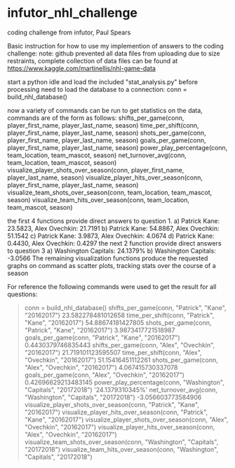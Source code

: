 # infutor_nhl_challenge
coding challenge from infutor, Paul Spears

Basic instruction for how to use my implemention of answers to the coding challenge:
note: github prevented all data files from uploading due to size restraints, 
  complete collection of data files can be found at https://www.kaggle.com/martinellis/nhl-game-data

start a python idle and load the included "stat_analysis.py"
before processing need to load the database to a connection: conn = build_nhl_database()

now a variety of commands can be run to get statistics on the data, commands are of the form as follows:
shifts_per_game(conn, player_first_name, player_last_name, season)
time_per_shift(conn, player_first_name, player_last_name, season)
shots_per_game(conn, player_first_name, player_last_name, season)
goals_per_game(conn, player_first_name, player_last_name, season)
power_play_percentage(conn, team_location, team_mascot, season)
net_turnover_avg(conn, team_location, team_mascot, season)
visualize_player_shots_over_season(conn, player_first_name, player_last_name, season)
visualize_player_hits_over_season(conn, player_first_name, player_last_name, season)
visualize_team_shots_over_season(conn, team_location, team_mascot, season)
visualize_team_hits_over_season(conn, team_location, team_mascot, season)


the first 4 functions provide direct answers to question 1.
a) Patrick Kane: 23.5823, Alex Ovechkin: 21.7191
b) Patrick Kane: 54.8867, Alex Ovechkin: 51.1542
c) Patrick Kane:  3.9873, Alex Ovechkin:  4.0674
d) Patrick Kane:  0.4430, Alex Ovechkin:  0.4297
the next 2 function provide direct answers to question 3
a) Washington Capitals: 24.1379%
b) Washington Capitals: -3.0566
The remaining visualization functions produce the requested graphs on command as scatter plots, tracking stats over the course of a season



For reference the following commands were used to get the result for all questions:
> conn = build_nhl_database()
> shifts_per_game(conn, "Patrick", "Kane", "20162017")
23.582278481012658
> time_per_shift(conn, "Patrick", "Kane", "20162017")
54.88674181427805
> shots_per_game(conn, "Patrick", "Kane", "20162017")
3.9873417721518987
> goals_per_game(conn, "Patrick", "Kane", "20162017")
0.4430379746835443
> shifts_per_game(conn, "Alex", "Ovechkin", "20162017")
21.719101123595507
> time_per_shift(conn, "Alex", "Ovechkin", "20162017")
51.15416451112261
> shots_per_game(conn, "Alex", "Ovechkin", "20162017")
4.067415730337078
> goals_per_game(conn, "Alex", "Ovechkin", "20162017")
0.42696629213483145
> power_play_percentage(conn, "Washington", "Capitals", "20172018")
'24.1379310345%'
> net_turnover_avg(conn, "Washington", "Capitals", "20172018")
-3.056603773584906
> visualize_player_shots_over_season(conn, "Patrick", "Kane", "20162017")
> visualize_player_hits_over_season(conn, "Patrick", "Kane", "20162017")
> visualize_player_shots_over_season(conn, "Alex", "Ovechkin", "20162017")
> visualize_player_hits_over_season(conn, "Alex", "Ovechkin", "20162017")
> visualize_team_shots_over_season(conn, "Washington", "Capitals", "20172018")
> visualize_team_hits_over_season(conn, "Washington", "Capitals", "20172018")
>
